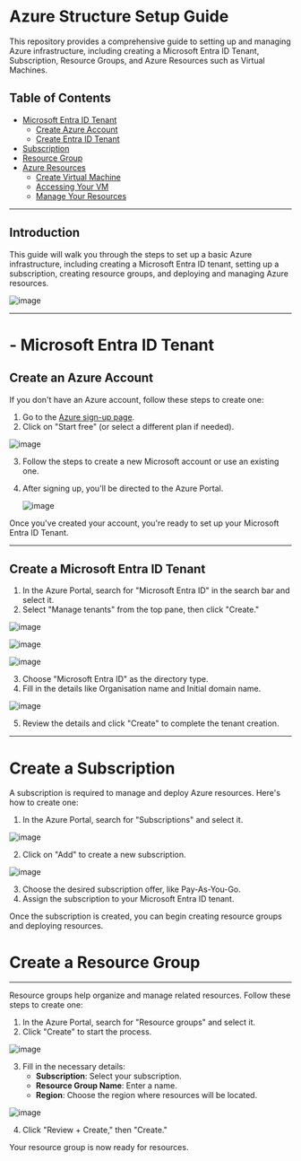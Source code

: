 # Azure Structure Setup Guide

This repository provides a comprehensive guide to setting up and managing Azure infrastructure, including creating a Microsoft Entra ID Tenant, Subscription, Resource Groups, and Azure Resources such as Virtual Machines.

## Table of Contents

- [Microsoft Entra ID Tenant](#1-Microsoft-Entra-ID-Tenant)
  - [Create Azure Account](#1-Microsoft-Entra-ID-Tenant/1.1-Create-Azure-Account.md)
  - [Create Entra ID Tenant](1-Microsoft-Entra-ID-Tenant/1.2-Create-Entra-ID-Tenant.md)
- [Subscription](2-Subscription/2.1-Create-Subscription.md)
- [Resource Group](3-Resource-Group/3.1-Create-Resource-Group.md)
- [Azure Resources](4-Azure-Resources)
  - [Create Virtual Machine](4-Azure-Resources/4.1-Create-Virtual-Machine-AZURE.md)
  - [Accessing Your VM](4-Azure-Resources/4.2-Accessing-Your-VM.md)
  - [Manage Your Resources](4-Azure-Resources/4.3-Manage-Your-Resources.md)
---
## Introduction

This guide will walk you through the steps to set up a basic Azure infrastructure, including creating a Microsoft Entra ID tenant, setting up a subscription, creating resource groups, and deploying and managing Azure resources.

![image](https://github.com/user-attachments/assets/f157bd67-0b40-40bb-a9fe-b0f049415f49)

---
# - Microsoft Entra ID Tenant
## Create an Azure Account

If you don't have an Azure account, follow these steps to create one:

1. Go to the [Azure sign-up page](https://azure.microsoft.com/).
2. Click on "Start free" (or select a different plan if needed).

![image](https://github.com/user-attachments/assets/51ca2c1d-4fb2-4a6d-85ff-d8cfdf910a35)

3. Follow the steps to create a new Microsoft account or use an existing one.
4. After signing up, you'll be directed to the Azure Portal.

   ![image](https://github.com/user-attachments/assets/812d70e1-cd31-49bc-8a37-6c8046fcc6e1)


Once you've created your account, you're ready to set up your Microsoft Entra ID Tenant.

---
## Create a Microsoft Entra ID Tenant

1. In the Azure Portal, search for "Microsoft Entra ID" in the search bar and select it.
2. Select "Manage tenants" from the top pane, then click "Create."

![image](https://github.com/user-attachments/assets/cdd01c0d-f1f2-4872-8c2e-6ea7d9b68300)


![image](https://github.com/user-attachments/assets/930c13ba-05da-4170-a220-589623f274eb)

![image](https://github.com/user-attachments/assets/c9b38398-4f0a-4b08-ba24-b0e0bfca861c)


3. Choose "Microsoft Entra ID" as the directory type.
4. Fill in the details like Organisation name and Initial domain name.

![image](https://github.com/user-attachments/assets/f86c0ae9-22b3-4df3-9c0b-bae6b198ab50)


5. Review the details and click "Create" to complete the tenant creation.

---
# Create a Subscription

A subscription is required to manage and deploy Azure resources. Here's how to create one:

1. In the Azure Portal, search for "Subscriptions" and select it.

![image](https://github.com/user-attachments/assets/5f65513d-8bb9-450e-85ce-fb09073f0175)


2. Click on "Add" to create a new subscription.

![image](https://github.com/user-attachments/assets/f53fbf47-ac09-4fce-87fc-64672eabdb39)


3. Choose the desired subscription offer, like Pay-As-You-Go.
4. Assign the subscription to your Microsoft Entra ID tenant.

Once the subscription is created, you can begin creating resource groups and deploying resources.


# Create a Resource Group
---
Resource groups help organize and manage related resources. Follow these steps to create one:

1. In the Azure Portal, search for "Resource groups" and select it.
2. Click "Create" to start the process.

![image](https://github.com/user-attachments/assets/30eaa1a8-e162-47bc-bd82-bdec4df51da9)


3. Fill in the necessary details:
   - **Subscription**: Select your subscription.
   - **Resource Group Name**: Enter a name.
   - **Region**: Choose the region where resources will be located.
  
![image](https://github.com/user-attachments/assets/d194bec1-c53a-4e3c-af1d-3b6092e046eb)


4. Click "Review + Create," then "Create."

Your resource group is now ready for resources.


